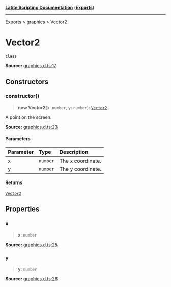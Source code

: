 [**Latite Scripting Documentation**](../../README.md) ([**Exports**](../../exports.md))

---

[Exports](../../exports.md) > [graphics](../index.md) > Vector2

# Vector2

**`Class`**

**Source:** [graphics.d.ts:17](https://github.com/LatiteScripting/latitescripting.github.io/blob/d4523bf/definitions/graphics.d.ts#L17)

## Constructors

### constructor()

> **new Vector2**(x: `number`, y: `number`): [`Vector2`](class.Vector2.md)

A point on the screen.

**Source:** [graphics.d.ts:23](https://github.com/LatiteScripting/latitescripting.github.io/blob/d4523bf/definitions/graphics.d.ts#L23)

#### Parameters

| Parameter | Type     | Description       |
| :-------- | :------- | :---------------- |
| x         | `number` | The x coordinate. |
| y         | `number` | The y coordinate. |

#### Returns

[`Vector2`](class.Vector2.md)

## Properties

### x

> **x**: `number`

**Source:** [graphics.d.ts:25](https://github.com/LatiteScripting/latitescripting.github.io/blob/d4523bf/definitions/graphics.d.ts#L25)

### y

> **y**: `number`

**Source:** [graphics.d.ts:26](https://github.com/LatiteScripting/latitescripting.github.io/blob/d4523bf/definitions/graphics.d.ts#L26)
